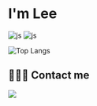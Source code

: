 # I'm Lee


<!--!
[Top Langs](https://github-readme-stats.vercel.app/api/top-langs/?username=ssunny25&layout=compact&theme=dracula)
-->

![js](https://img.shields.io/badge/Java-ED8B00?style=for-the-badge&logo=openjdk&logoColor=white)
![js](https://img.shields.io/badge/Spring-6DB33F?style=for-the-badge&logo=spring&logoColor=white)

![Top Langs](https://github-readme-stats.vercel.app/api/top-langs/?username=ssunny25&layout=compact&theme=transparent)

## 👩🏻‍💻 Contact me
<a href="mailto:ssunny252525@gmail.com"><img src="https://img.shields.io/badge/Gmail-D14836?style=for-the-badge&logo=gmail&logoColor=white&link=mailto:ssunny252525@gmail.com"/></a>
